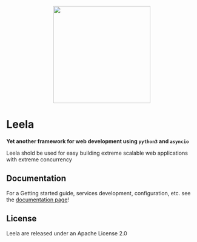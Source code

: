 <p align="center">
  <a href="http://gulpjs.com">
    <img height="256" width="256" src="http://findicons.com/files/icons/1316/futurama_vol_1/256/leela.png">
  </a>
</p>

# Leela


**Yet another framework for web development using `python3` and `asyncio`**

Leela shold be used for easy building extreme scalable web applications with extreme concurrency

## Documentation

For a Getting started guide, services development, configuration, etc. see the [documentation page](/docs/README.md)!

## License
Leela are released under an Apache License 2.0
